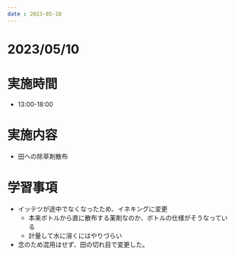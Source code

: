 ```yaml
---
date : 2023-05-10
---
```


# 2023/05/10

# 実施時間
- 13:00-18:00

# 実施内容
- 田への除草剤散布

# 学習事項
- イッテツが途中でなくなったため、イネキングに変更
    - 本来ボトルから直に散布する薬剤なのか、ボトルの仕様がそうなっている
    - 計量して水に溶くにはやりづらい
- 念のため混用はせず、田の切れ目で変更した。